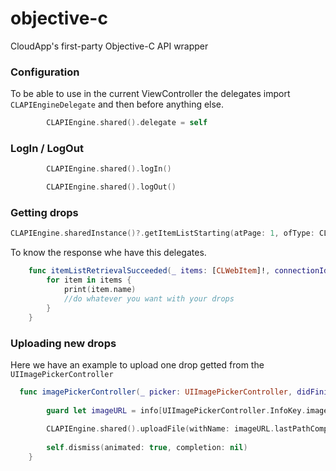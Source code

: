 # objective-c
CloudApp's first-party Objective-C API wrapper

### Configuration
To be able to use in the current ViewController the delegates import `CLAPIEngineDelegate` and then before anything else.
```swift
        CLAPIEngine.shared().delegate = self
```
### LogIn / LogOut
```swift
        CLAPIEngine.shared().logIn()
```
```swift
        CLAPIEngine.shared().logOut()
```

### Getting drops

```swift
CLAPIEngine.sharedInstance()?.getItemListStarting(atPage: 1, ofType: CLWebItemTypeVideo, itemsPerPage: 10, showOnlyItemsInTrash: false, userInfo: nil)
```

To know the response whe have this delegates.

```swift
    func itemListRetrievalSucceeded(_ items: [CLWebItem]!, connectionIdentifier: String!, userInfo: Any!) {   
        for item in items {
            print(item.name)
            //do whatever you want with your drops
        }
    }
```

### Uploading new drops

Here we have an example to upload one drop getted from the ```UIImagePickerController```
```swift
  func imagePickerController(_ picker: UIImagePickerController, didFinishPickingMediaWithInfo info: [UIImagePickerController.InfoKey : Any]) {
        
        guard let imageURL = info[UIImagePickerController.InfoKey.imageURL] as? URL else { return }
        
        CLAPIEngine.shared().uploadFile(withName: imageURL.lastPathComponent, atPathOnDisk: imageURL.path, options: nil, userInfo: nil)
        
        self.dismiss(animated: true, completion: nil)
    }
```
